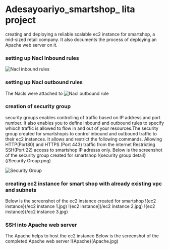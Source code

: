 # Adesayoariyo_smartshop_ lita project
creating and deploying a reliable scalable ec2 instance for smartshop, a mid-sized retail company. It also documents the process of deploying an Apache web server on it.
### setting up Nacl Inbound rules
![Nacl inbound rules](https://github.com/user-attachments/assets/ab3094ab-2ad7-4bc3-b9ec-5218ebd6622c)


### setting up Nacl outbound rules
The Nacls were attached to 
![Nacl outbound rule](https://github.com/user-attachments/assets/186d8362-d510-44ee-aaac-db477a0d937d)

### creation of security group
security groups enables controlling of traffic based on IP address and port number. It also enables you to define inbound and outbound rules to specify whioch traffic is allowed to flow in and out of your resources.The security group created for smartshopis to control inbound and outbound traffic to their ec2 instances. It allows and restrict the following commands.
Allowing HTTP(Port80) and HTTPS (Port 443) traffic from the internet
Restricting SSH(Port 22) access to smartshop IP adresss only.
Below is the screenshot of the security group created for smartshop
!{security group detail}(/Security Group.png)

![Security Group](https://github.com/user-attachments/assets/1985e7a6-e0db-49e7-802c-40692e883cb6)



### creating ec2 instance for smart shop with already existing vpc and subnets
 Below is the screenshot of the ec2 instance created for smartshop
 !{ec2 instance}(/ec2 instance 1.jpg)
 !{ec2 instance](/ec2 instance 2.jpg)
 !{ec2 instance}(/ec2 instance 3.jpg) 
 ### SSH into Apache web server
 The Apache helps to host the ec2 instance
Below is the screenshot of the completed Apache web server
!{Apache}(Apache.jpg)

